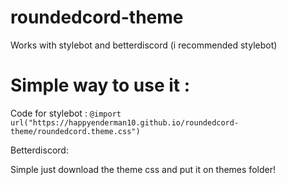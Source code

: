 # roundedcord-theme
Works with stylebot and betterdiscord (i recommended stylebot)


# Simple way to use it :

Code for stylebot :
``@import url("https://happyenderman10.github.io/roundedcord-theme/roundedcord.theme.css")``

Betterdiscord:

Simple just download the theme css and put it on themes folder!
